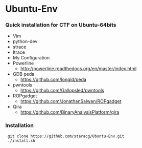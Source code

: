 # Ubuntu-Env
### Quick installation for CTF on Ubuntu-64bits
 - Vim
 - python-dev
 - strace
 - ltrace
 - My Configuration
 - Powerline
    - http://powerline.readthedocs.org/en/master/index.html
 - GDB peda
    - https://github.com/longld/peda
 - pwntools
    - https://github.com/Gallopsled/pwntools
 - ROPgadget
    - https://github.com/JonathanSalwan/ROPgadget
 - Qira
    - https://github.com/BinaryAnalysisPlatform/qira

### Installation

```
 git clone https://github.com/staracg/Ubuntu-Env.git
 ./install.sh
```

